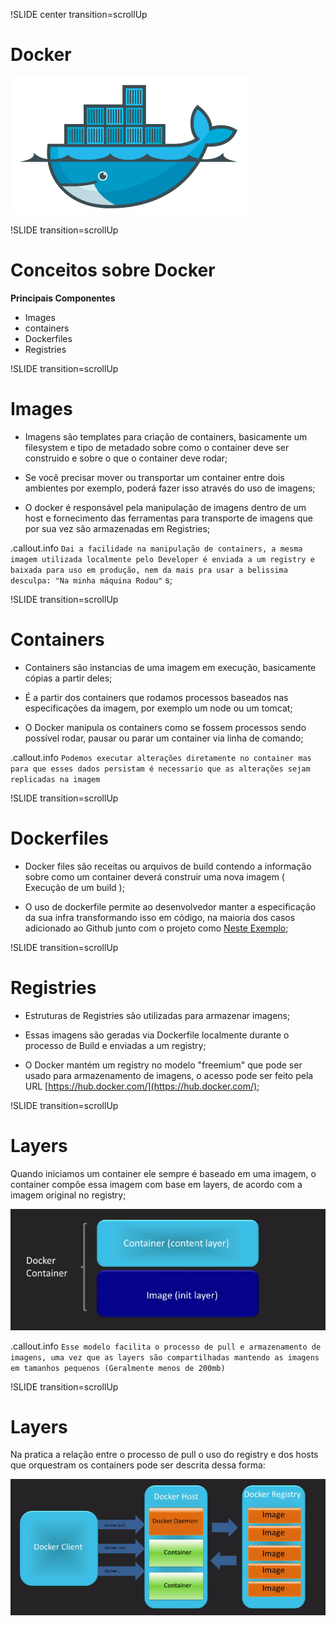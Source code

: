 !SLIDE center transition=scrollUp

# Docker
![docker](images/Docker_logo.png)

!SLIDE transition=scrollUp
# Conceitos sobre Docker

**Principais Componentes**

- Images
- containers
- Dockerfiles
- Registries

!SLIDE transition=scrollUp
# Images

- Imagens são templates para criação de containers, basicamente um filesystem e tipo de metadado sobre como o container deve ser construido e sobre o que o container deve rodar;

- Se você precisar mover ou transportar um container entre dois ambientes por exemplo, poderá fazer isso através do uso de imagens;

- O docker é responsável pela manipulação de imagens dentro de um host e fornecimento das ferramentas para transporte de imagens que por sua vez são armazenadas em Registries;

.callout.info `Dai a facilidade na manipulação de containers, a mesma imagem utilizada localmente pelo Developer é enviada a um registry e baixada para uso em produção, nem da mais pra usar a belissima desculpa: "Na minha máquina Rodou"`
s;

!SLIDE transition=scrollUp
# Containers

- Containers são instancias de uma imagem em execução, basicamente cópias a partir deles; 

- É a partir dos containers que rodamos processos baseados nas especificações da imagem, por exemplo um node ou um tomcat;

- O Docker manipula os containers como se fossem processos sendo possível rodar, pausar ou parar um container via linha de comando;

.callout.info `Podemos executar alterações diretamente no container mas para que esses dados persistam é necessario que as alterações sejam replicadas na imagem`

!SLIDE transition=scrollUp
# Dockerfiles

- Docker files são receitas ou arquivos de build contendo a informação sobre como um container deverá construir uma nova imagem ( Execução de um build );

- O uso de dockerfile permite ao desenvolvedor manter a especificação da sua infra transformando isso em código, na maioria dos casos adicionado ao Github junto com o projeto como [Neste Exemplo](https://github.com/spring-guides/gs-spring-boot-docker/blob/master/complete/Dockerfile);

!SLIDE transition=scrollUp
# Registries

- Estruturas de Registries são utilizadas para armazenar imagens;

- Essas imagens são geradas via Dockerfile localmente durante o processo de Build e enviadas a um registry;

- O Docker mantém um registry no modelo "freemium" que pode ser usado para armazenamento de imagens, o acesso pode ser feito pela URL [https://hub.docker.com/](https://hub.docker.com/);

!SLIDE transition=scrollUp
# Layers

Quando iniciamos um container ele sempre é baseado em uma imagem, o container compõe essa imagem com base em layers, de acordo com a imagem original no registry;

![docker](images/contaierxlayer.png)

.callout.info `Esse modelo facilita o processo de pull e armazenamento de imagens, uma vez que as layers são compartilhadas mantendo as imagens em tamanhos pequenos (Geralmente menos de 200mb)`

!SLIDE transition=scrollUp
# Layers

Na pratica a relação entre o processo de pull o uso do registry e dos hosts que orquestram os containers pode ser descrita dessa forma:

![docker](images/contaierxlayer2.png)